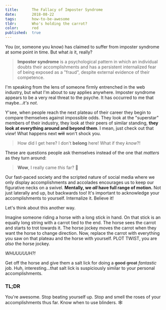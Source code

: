 ```yaml
---
title:      The Fallacy of Imposter Syndrome
date:       2018-08-22
tags:       how-to-be-awesome
tldr:       Who's holding the carrot?
color:      red
published:  true
---
```


You (or, someone you know) has claimed to suffer from imposter syndrome at some point in time. But what _is_ it, really?

> **Impostor syndrome** is a psychological pattern in which an individual doubts their accomplishments and has a persistent internalized fear of being exposed as a "fraud", despite external evidence of their competence.

I'm speaking from the lens of someone firmly entrenched in the web industry, but what I'm about to say applies anywhere. Imposter syndrome appears to be a very real threat to the psyche. It has occurred to me that maybe..._it's not_.

Y'see, when people reach the next plateau of their career they begin to compare themselves against impossible odds. They look at the "superstar" members of their industry, they look at their peers of similar standing, **they look at everything around and beyond them**. I mean, just check out that _view_! What happens next ~~will~~ won't shock you.

> How did I get here? I don't **belong** here! What if they _know_?!

These are questions people ask themselves instead of the one that _matters_ as they turn around:

> **Wow**, I really came _this_ far? 🤩

Our fast-paced society and the scripted nature of social media where we only display accomplishments and accolades encourages us to keep our figurative necks on a swivel. **Mentally, we _all_ have full range of motion.** Not just laterally and up, but backwards too! It's important to acknowledge your accomplishments to yourself. Internalize it. Believe it!

Let's think about this another way.

Imagine someone riding a horse with a long stick in hand. On that stick is an equally long string with a carrot tied to the end. The horse sees the carrot and starts to trot towards it. The horse jockey moves the carrot when they want the horse to change direction. Now, replace the carrot with everything you saw on that plateau and the horse with yourself. PLOT TWIST, you are _also_ the horse jockey.

_WHUUUUUH?!_

Get off the horse and give them a salt lick for doing a ~~good~~ ~~great~~ _fantastic_ job. Huh, interesting...that salt lick is suspiciously similar to your personal accomplishments.

### TL;DR

You're awesome. Stop beating yourself up. Stop and smell the roses of your accomplishments thus far. Know when to use blinders. 🕸
